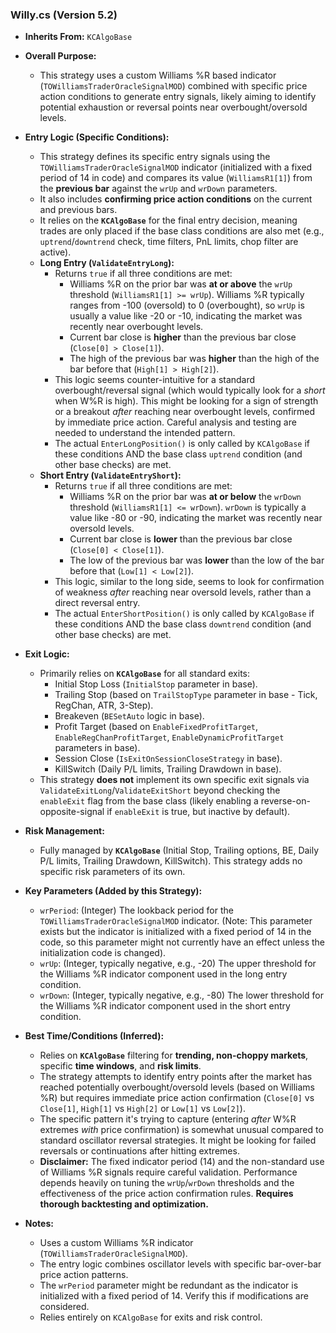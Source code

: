 ### Willy.cs (Version 5.2)

*   **Inherits From:** `KCAlgoBase`

*   **Overall Purpose:**
    *   This strategy uses a custom Williams %R based indicator (`TOWilliamsTraderOracleSignalMOD`) combined with specific price action conditions to generate entry signals, likely aiming to identify potential exhaustion or reversal points near overbought/oversold levels.

*   **Entry Logic (Specific Conditions):**
    *   This strategy defines its specific entry signals using the `TOWilliamsTraderOracleSignalMOD` indicator (initialized with a fixed period of 14 in code) and compares its value (`WilliamsR1[1]`) from the **previous bar** against the `wrUp` and `wrDown` parameters.
    *   It also includes **confirming price action conditions** on the current and previous bars.
    *   It relies on the **`KCAlgoBase`** for the final entry decision, meaning trades are only placed if the base class conditions are also met (e.g., `uptrend`/`downtrend` check, time filters, PnL limits, chop filter are active).
    *   **Long Entry (`ValidateEntryLong`):**
        *   Returns `true` if all three conditions are met:
            *   Williams %R on the prior bar was **at or above** the `wrUp` threshold (`WilliamsR1[1] >= wrUp`). Williams %R typically ranges from -100 (oversold) to 0 (overbought), so `wrUp` is usually a value like -20 or -10, indicating the market was recently near overbought levels.
            *   Current bar close is **higher** than the previous bar close (`Close[0] > Close[1]`).
            *   The high of the previous bar was **higher** than the high of the bar before that (`High[1] > High[2]`).
        *   This logic seems counter-intuitive for a standard overbought/reversal signal (which would typically look for a *short* when W%R is high). This might be looking for a sign of strength or a breakout *after* reaching near overbought levels, confirmed by immediate price action. Careful analysis and testing are needed to understand the intended pattern.
        *   The actual `EnterLongPosition()` is only called by `KCAlgoBase` if these conditions AND the base class `uptrend` condition (and other base checks) are met.
    *   **Short Entry (`ValidateEntryShort`):**
        *   Returns `true` if all three conditions are met:
            *   Williams %R on the prior bar was **at or below** the `wrDown` threshold (`WilliamsR1[1] <= wrDown`). `wrDown` is typically a value like -80 or -90, indicating the market was recently near oversold levels.
            *   Current bar close is **lower** than the previous bar close (`Close[0] < Close[1]`).
            *   The low of the previous bar was **lower** than the low of the bar before that (`Low[1] < Low[2]`).
        *   This logic, similar to the long side, seems to look for confirmation of weakness *after* reaching near oversold levels, rather than a direct reversal entry.
        *   The actual `EnterShortPosition()` is only called by `KCAlgoBase` if these conditions AND the base class `downtrend` condition (and other base checks) are met.

*   **Exit Logic:**
    *   Primarily relies on **`KCAlgoBase`** for all standard exits:
        *   Initial Stop Loss (`InitialStop` parameter in base).
        *   Trailing Stop (based on `TrailStopType` parameter in base - Tick, RegChan, ATR, 3-Step).
        *   Breakeven (`BESetAuto` logic in base).
        *   Profit Target (based on `EnableFixedProfitTarget`, `EnableRegChanProfitTarget`, `EnableDynamicProfitTarget` parameters in base).
        *   Session Close (`IsExitOnSessionCloseStrategy` in base).
        *   KillSwitch (Daily P/L limits, Trailing Drawdown in base).
    *   This strategy **does not** implement its own specific exit signals via `ValidateExitLong`/`ValidateExitShort` beyond checking the `enableExit` flag from the base class (likely enabling a reverse-on-opposite-signal if `enableExit` is true, but inactive by default).

*   **Risk Management:**
    *   Fully managed by **`KCAlgoBase`** (Initial Stop, Trailing options, BE, Daily P/L limits, Trailing Drawdown, KillSwitch). This strategy adds no specific risk parameters of its own.

*   **Key Parameters (Added by this Strategy):**
    *   `wrPeriod`: (Integer) The lookback period for the `TOWilliamsTraderOracleSignalMOD` indicator. (Note: This parameter exists but the indicator is initialized with a fixed period of 14 in the code, so this parameter might not currently have an effect unless the initialization code is changed).
    *   `wrUp`: (Integer, typically negative, e.g., -20) The upper threshold for the Williams %R indicator component used in the long entry condition.
    *   `wrDown`: (Integer, typically negative, e.g., -80) The lower threshold for the Williams %R indicator component used in the short entry condition.

*   **Best Time/Conditions (Inferred):**
    *   Relies on **`KCAlgoBase`** filtering for **trending, non-choppy markets**, specific **time windows**, and **risk limits**.
    *   The strategy attempts to identify entry points after the market has reached potentially overbought/oversold levels (based on Williams %R) but requires immediate price action confirmation (`Close[0]` vs `Close[1]`, `High[1]` vs `High[2]` or `Low[1]` vs `Low[2]`).
    *   The specific pattern it's trying to capture (entering *after* W%R extremes *with* price confirmation) is somewhat unusual compared to standard oscillator reversal strategies. It might be looking for failed reversals or continuations after hitting extremes.
    *   **Disclaimer:** The fixed indicator period (14) and the non-standard use of Williams %R signals require careful validation. Performance depends heavily on tuning the `wrUp`/`wrDown` thresholds and the effectiveness of the price action confirmation rules. **Requires thorough backtesting and optimization.**

*   **Notes:**
    *   Uses a custom Williams %R indicator (`TOWilliamsTraderOracleSignalMOD`).
    *   The entry logic combines oscillator levels with specific bar-over-bar price action patterns.
    *   The `wrPeriod` parameter might be redundant as the indicator is initialized with a fixed period of 14. Verify this if modifications are considered.
    *   Relies entirely on `KCAlgoBase` for exits and risk control.
